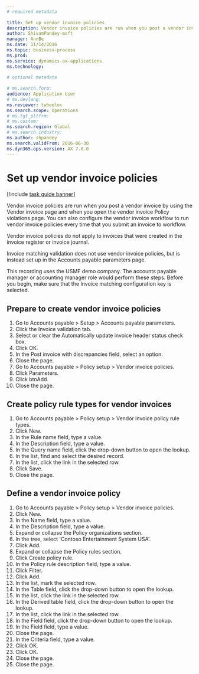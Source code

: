 ```yaml
--- 
# required metadata 
 
title: Set up vendor invoice policies
description: Vendor invoice policies are run when you post a vendor invoice by using the Vendor invoice page and when you open the vendor invoice Policy violations page. 
author: ShivamPandey-msft
manager: AnnBe 
ms.date: 11/14/2016
ms.topic: business-process 
ms.prod:  
ms.service: dynamics-ax-applications 
ms.technology:  
 
# optional metadata 
 
# ms.search.form:   
audience: Application User 
# ms.devlang:  
ms.reviewer: twheeloc
ms.search.scope: Operations 
# ms.tgt_pltfrm:  
# ms.custom:  
ms.search.region: Global
# ms.search.industry: 
ms.author: shpandey
ms.search.validFrom: 2016-06-30 
ms.dyn365.ops.version: AX 7.0.0 
---
```

# Set up vendor invoice policies

[!include [task guide banner](../../includes/task-guide-banner.md)]

Vendor invoice policies are run when you post a vendor invoice by using the Vendor invoice page and when you open the vendor invoice Policy violations page. You can also configure the vendor invoice workflow to run vendor invoice policies every time that you submit an invoice to workflow. 

Vendor invoice policies do not apply to invoices that were created in the invoice register or invoice journal. 

Invoice matching validation does not use vendor invoice policies, but is instead set up in the Accounts payable parameters page.

This recording uses the USMF demo company. The accounts payable manager or accounting manager role would perform these steps. Before you begin, make sure that the Invoice matching configuration key is selected.


## Prepare to create vendor invoice policies
1. Go to Accounts payable > Setup > Accounts payable parameters.
2. Click the Invoice validation tab.
3. Select or clear the Automatically update invoice header status check box.
4. Click OK.
5. In the Post invoice with discrepancies field, select an option.
6. Close the page.
7. Go to Accounts payable > Policy setup > Vendor invoice policies.
8. Click Parameters.
9. Click btnAdd.
10. Close the page.

## Create policy rule types for vendor invoices
1. Go to Accounts payable > Policy setup > Vendor invoice policy rule types.
2. Click New.
3. In the Rule name field, type a value.
4. In the Description field, type a value.
5. In the Query name field, click the drop-down button to open the lookup.
6. In the list, find and select the desired record.
7. In the list, click the link in the selected row.
8. Click Save.
9. Close the page.

## Define a vendor invoice policy
1. Go to Accounts payable > Policy setup > Vendor invoice policies.
2. Click New.
3. In the Name field, type a value.
4. In the Description field, type a value.
5. Expand or collapse the Policy organizations section.
6. In the tree, select 'Contoso Entertainment System USA'.
7. Click Add.
8. Expand or collapse the Policy rules section.
9. Click Create policy rule.
10. In the Policy rule description field, type a value.
11. Click Filter.
12. Click Add.
13. In the list, mark the selected row.
14. In the Table field, click the drop-down button to open the lookup.
15. In the list, click the link in the selected row.
16. In the Derived table field, click the drop-down button to open the lookup.
17. In the list, click the link in the selected row.
18. In the Field field, click the drop-down button to open the lookup.
19. In the Field field, type a value.
20. Close the page.
21. In the Criteria field, type a value.
22. Click OK.
23. Click OK.
24. Close the page.
25. Close the page.

